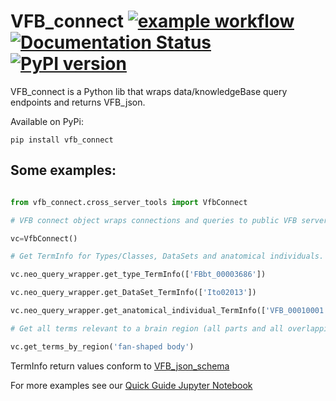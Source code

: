 # VFB_connect [![example workflow](https://github.com/virtualflybrain/VFB_connect/actions/workflows/test_vfb-connect/badge.svg)](https://github.com/VirtualFlyBrain/VFB_connect/actions/workflows/test_vfb-connect.yml) [![Documentation Status](https://readthedocs.org/projects/vfb-connect/badge/?version=stable)](https://vfb-connect.readthedocs.io/en/stable/?badge=latest) [![PyPI version](https://badge.fury.io/py/vfb-connect.svg)](https://pypi.org/project/vfb-connect/)

VFB_connect is a Python lib that wraps data/knowledgeBase query endpoints and returns VFB_json.


Available on PyPi:

` pip install vfb_connect `
  
  
  ## Some examples:
  
 ```python

from vfb_connect.cross_server_tools import VfbConnect

# VFB connect object wraps connections and queries to public VFB servers.

vc=VfbConnect()

# Get TermInfo for Types/Classes, DataSets and anatomical individuals.

vc.neo_query_wrapper.get_type_TermInfo(['FBbt_00003686'])

vc.neo_query_wrapper.get_DataSet_TermInfo(['Ito02013'])

vc.neo_query_wrapper.get_anatomical_individual_TermInfo(['VFB_00010001'])

# Get all terms relevant to a brain region (all parts and all overlapping cells.  Query by label supported by default.

vc.get_terms_by_region('fan-shaped body')

```

TermInfo return values conform to [VFB_json_schema](https://virtualflybrain.github.io/schema_doc.html)

For more examples see our [Quick Guide Jupyter Notebook](https://github.com/VirtualFlyBrain/VFB_connect/blob/master/snippets/VFB_connect_Quick_Guide.ipynb)
